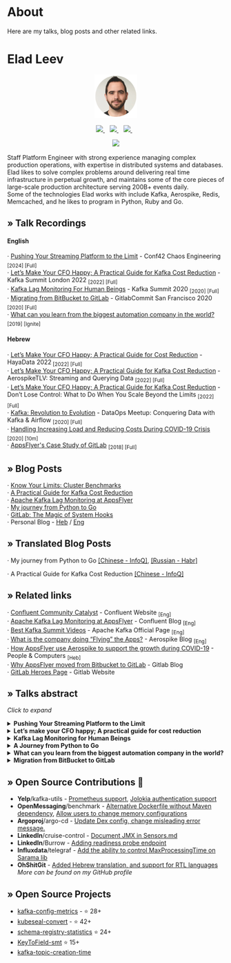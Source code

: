 # About
Here are my talks, blog posts and other related links.

# Elad Leev
<p align='center'>
<img src="img/elad-round.png" width="100"><br>
</p>

<p align='center'>
  <a href="https://www.linkedin.com/in/eladleev/">
    <img src="https://img.shields.io/badge/linkedin-%230077B5.svg?&style=for-the-badge&logo=linkedin&logoColor=white" />
  </a>&nbsp;&nbsp;
    <a href="https://medium.com/@eladleev">
    <img src="https://img.shields.io/badge/medium-%2312100E.svg?&style=for-the-badge&logo=medium&logoColor=white" />
  </a>&nbsp;&nbsp;
  </a>
    <a href="https://stackoverflow.com/users/3922514/elad-leev">
    <img src="https://img.shields.io/badge/stackoverflow-%23FE7A16.svg?&style=for-the-badge&logo=stackoverflow&logoColor=white" />
  </a>&nbsp;&nbsp;
</p>
<p align='center'>
    <a href="https://twitter.com/Eladleev">
    <img src="https://img.shields.io/badge/twitter-follow%20me-%231DA1F2.svg?&style=for-the-badge&logo=twitter" />
  </a>
</p>

Staff Platform Engineer with strong experience managing complex production operations, with expertise in distributed systems and databases.<br>
Elad likes to solve complex problems around delivering real time infrastructure in perpetual growth, and maintains some of the core pieces of large-scale production architecture serving 200B+ events daily.<br>
Some of the technologies Elad works with include Kafka, Aerospike, Redis, Memcached, and he likes to program in Python, Ruby and Go.
</p>

## &#187;	 Talk Recordings
#### English
&#183; [Pushing Your Streaming Platform to the Limit](https://www.youtube.com/watch?v=i5gjmRuBcgQ) - Conf42 Chaos Engineering <sub> [2024] [Full]</sub> <br>
&#183; [Let’s Make Your CFO Happy; A Practical Guide for Kafka Cost Reduction](https://www.confluent.io/en-gb/events/kafka-summit-london-2022/lets-make-your-cfo-happy-a-practical-guide-for-kafka-cost-reduction/) - Kafka Summit London 2022 <sub> [2022] [Full]</sub> <br>
&#183; [Kafka Lag Monitoring For Human Beings](https://www.confluent.io/resources/kafka-summit-2020/kafka-lag-monitoring-for-human-beings) - Kafka Summit 2020 <sub> [2020] [Full]</sub> <br>
&#183; [Migrating from BitBucket to GitLab](https://www.youtube.com/watch?v=z_6tVRCyJxs) - GitlabCommit San Francisco 2020 <sub> [2020] [Full] </sub><br>
&#183; [What can you learn from the biggest automation company in the world?](https://youtu.be/nlOgFPTwdq0) <sub> [2019] [Ignite]</sub> <br>

#### Hebrew
&#183; [Let’s Make Your CFO Happy; A Practical Guide for Cost Reduction](https://www.youtube.com/watch?v=Uz7xKOZkXUg) - HayaData 2022<sub> [2022] [Full]</sub> <br>
&#183; [Let’s Make Your CFO Happy; A Practical Guide for Kafka Cost Reduction](https://www.youtube.com/watch?v=ofVHiADj6go) - AerospikeTLV: Streaming and Querying Data <sub> [2022] [Full]</sub> <br>
&#183; [Let’s Make Your CFO Happy; A Practical Guide for Kafka Cost Reduction](https://www.youtube.com/watch?v=1AdW9L4kjIo) - Don’t Lose Control: What to Do When You Scale Beyond the Limits
<sub> [2022] [Full]</sub> <br>
&#183; [Kafka: Revolution to Evolution](https://www.youtube.com/watch?v=OQwK0n0x65o) - DataOps Meetup: Conquering Data with Kafka & Airflow <sub> [2020] [Full]</sub> <br>
&#183; [Handling Increasing Load and Reducing Costs During COVID-19 Crisis](https://www.youtube.com/watch?v=rRRTTxBohrg&t=1677s) <sub>[2020] [10m]</sub> <br>
&#183; [AppsFlyer's Case Study of GitLab](https://www.youtube.com/watch?v=N8pEKNw4nmI)  <sub> [2018] [Full]</sub> <br>


## &#187;	 Blog Posts
&#183; [Know Your Limits: Cluster Benchmarks](https://medium.com/riskified-technology/know-your-limits-cluster-benchmarks-ecc6c3c77574)<br>
&#183; [A Practical Guide for Kafka Cost Reduction](https://leevs.dev/kafka-cost-reduction/)<br>
&#183; [Apache Kafka Lag Monitoring at AppsFlyer](https://www.confluent.io/blog/kafka-lag-monitoring-and-metrics-at-appsflyer/)<br>
&#183; [My journey from Python to Go](https://medium.com/appsflyer/my-journey-from-python-to-go-3859783c6b3c)<br>
&#183; [GitLab: The Magic of System Hooks](https://medium.com/appsflyer/gitlab-the-magic-of-system-hooks-f38c4f7ca8e7)<br>
&#183; Personal Blog - [Heb](https://leev.tech/) / [Eng](https://leevs.dev/) <br>

## &#187;	 Translated Blog Posts
&#183; My journey from Python to Go [[Chinese - InfoQ]](https://www.infoq.cn/article/G-cfduQWKy3ROfx5p6US), [[Russian - Habr]](https://habr.com/ru/company/skillbox/blog/444866/)

&#183; A Practical Guide for Kafka Cost Reduction [[Chinese - InfoQ]](https://www.infoq.cn/article/zGb2m6e17hlmRDxViaNi)

## &#187;	 Related links
&#183; [Confluent Community Catalyst](https://www.confluent.io/nominate/#:~:text=%40danjagiel-,Elad,-Leev%C2%A0) - Confluent Website <sub>[Eng]</sub><br>
&#183; [Apache Kafka Lag Monitoring at AppsFlyer](https://www.confluent.io/blog/kafka-lag-monitoring-and-metrics-at-appsflyer/) - Confluent Blog <sub>[Eng]</sub><br>
&#183; [Best Kafka Summit Videos](http://kafka.apache.org/videos#kafka_operations:~:text=Kafka%20Lag%20Monitoring%20For%2[…]an%20Beings%2C%20Elad%20Leev%20(AppsFlyer)%2C%20KS%202020) - Apache Kafka Official Page <sub>[Eng]</sub><br>
&#183; [What is the company doing “Flying” the Apps?](https://www.aerospike.com/news/news-article/what-is-the-company-doing-flying-the-apps/) - Aerospike Blog <sub>[Eng]</sub><br>
&#183; [How AppsFlyer use Aerospike to support the growth during COVID-19](https://www.pc.co.il/thenewcom/315643/) - People & Computers <sub>[Heb]</sub><br>
&#183; [Why AppsFlyer moved from Bitbucket to GitLab](https://about.gitlab.com/blog/2020/04/27/appsflyer-moves-to-gitlab/) - Gitlab Blog<br>
&#183; [GitLab Heroes Page](https://about.gitlab.com/community/heroes/members) - Gitlab Website<br>

## &#187;	 Talks abstract
_Click to expand_

<details><summary><strong>Pushing Your Streaming Platform to the Limit</strong></summary>

#### Talk Description
In this session, we’ll take a hands-on approach to Chaos Engineering for streaming platforms like Kafka, Pulsar, NATS, or RabbitMQ. Dive into stress testing, from crafting benchmarks to real-world execution. Discover how to fine-tune performance and scalability, preparing your system for any challenges ahead.

<p><strong>Type:</strong> Full-length Presentation</p>
<p><strong>Tags:</strong> Data, Streaming, Kafka, NATS, Pulsar, RabbitMQ, OMB, Benchmark, Chaos, Stress Tests</p>
<hr/>
</details>

<details><summary><strong>Let’s make your CFO happy; A practical guide for cost reduction</strong></summary>

#### Talk Description
According to Gartner Forecasts, the worldwide end-user spending on public cloud services is forecast to grow by 23% in 2021, to a total of $332B. As organizations evolve and grow, data rates grow too, as do consequent cloud costs. Take a look at your AWS bill, and you will probably find Hadoop, Spark, and Kafka at the top. So what can we do?

In this talk, we are going to address exactly this problem. We will understand what we are paying for, how to develop an economic mindset, where we can cut costs, and what we can proactively do to reduce our cloud infrastructure cost.


<p><strong>Type:</strong> Full-length Presentation</p>
<p><strong>Tags:</strong> Cloud, Cloud Cost, FinOps, Kafka, Spark, Distributed Systems, Cost reduction, Cost saving, AWS, GCP, Data</p>
<hr/>
</details>

<details><summary><strong>Kafka Lag Monitoring for Human Beings</strong></summary>

#### Talk Description
One of the key metrics to monitor when working with Apache Kafka, as a data pipeline or a streaming platform, is Consumer Groups Lag.

Lag is the delta between the last produced message and the last committed message of a partition. In other words, lag indicates how far behind your application is in processing up-to-date information.
For a long time, we used our own service to keep track of these metrics, collect them and visualize them. But this didn’t scale well.

You had to perform many manual operations, redeploy it and to do other tedious manual tasks, but most importantly, the biggest gap for us, was that its out was represented in absolute numbers (e.g - your lag is 30K), which basically tells you nothing as a human being.

We understood that we had to find a more suitable solution that will give us better visibility and will allow us to measure the lag in a time-based format that we all understand.
In this talk, I’m going to go over the core concepts of Kafka offsets and lags, and explain why lag even matters and is an important KPI to measure.  I’ll also talk about the kind of research we did to find the right tool, what the options in the market were at the time, and eventually why we chose Linkedin’s Burrow as the right tool for us. And finally, I’ll take a closer look at Burrow, its building blocks, how we build and deploy it, how we monitor better with it, and eventually the most important improvement - how we transformed its output from numbers to time-based metrics.

<p><strong>Type</strong>: Full-length Presentation</p>
<p><strong>Tags</strong>: Kafka, Monitoring, Lag, Data Pipeline, Streaming, Burrow</p>
<hr/>
</details>


<details><summary><strong>A Journey from Python to Go</strong></summary>

#### Talk Description

I love Python. It has been my go-to language for the past five years. But the growth in the popularity and maturity of Go, alongside the strong user base, made me think about how I can add it into my tool set.

In this talk, I'm going to tell you about my journey from Python to Go, and provide you with some tips and expose you to some of the resources that helped me succeed on this journey and live to tell the tale.  I will dive into some of the main differences, and how to minimize the learning curve, as well as some of the excellent libraries and tools that enabled me to ramp up my Go coding skills pretty quickly & painlessly.

<p><strong>Type:</strong> Full-length Presentation</p>
<p><strong>Tags:</strong> Go, Golang, Python, Coding, Resources, Tips</p>
<hr/>
</details>

<details><summary><strong>What can you learn from the biggest automation company in the world?</strong></summary>

#### Talk Description
We will go over some high scale patterns in one of the most surprising and loved company in the industry.<br>
I'm lovin it.


<p><strong>Type</strong>: Ignite</p>
<p><strong>Tags</strong>: Tech, Scale, Software Patterns, System Design, Distributed Systems</p>
<hr/>
</details>


<details><summary><strong>Migration from BitBucket to GitLab</strong></summary>

#### Talk Description
AppsFlyer migrated its entire git operation, with production clients from BitBucket to Gitlab.  This talk will dive into what was involved with the migration process - from building the architecture through selecting the tooling and eventually how we built our very own self-serve API abstraction over the GitLab API.  Some of the points the talk will review:
* The migration process - from Mercurial to Git, how to move all projects, how to get developer buy-in and the lessons learned during the process
* Architecture - How we built it, the challenges we faced, how we built our DR solution, alongside the distributed backup  
* Building monitoring for the environment
* Self-service, tooling & and some pro tips and tricks for working with Gitlab

While this will be a talk about our Gitlab implementation, it will also provide key takeways for making such a migration in a large-scale engineering organization.

<p><strong>Type</strong>: Full-length Presentation</p>
<p><strong>Tags</strong>: GitLab, Git, BitBucket, Migration, Mercurial, hg, API</p>
<hr/>
</details>

## &#187;	Open Source Contributions 💫
* **Yelp**/kafka-utils - [Prometheus support](https://github.com/Yelp/kafka-utils/pull/288), [Jolokia authentication support](https://github.com/Yelp/kafka-utils/pull/227)
* **OpenMessaging**/benchmark - [Alternative Dockerfile without Maven dependency](https://github.com/openmessaging/benchmark/pull/221), [Allow users to change memory configurations](https://github.com/openmessaging/benchmark/pull/220)
* **Argoproj**/argo-cd - [Update Dex config, change misleading error message.](https://github.com/argoproj/argo-cd/pull/11208)
* **LinkedIn**/cruise-control - [Document JMX in Sensors.md](https://github.com/linkedin/cruise-control/pull/1669)
* **LinkedIn**/Burrow - [Adding readiness probe endpoint](https://github.com/linkedin/Burrow/pull/678)
* **Influxdata**/telegraf - [Add the ability to control MaxProcessingTime on Sarama lib](https://github.com/influxdata/telegraf)  
* **OhShitGit** - [Added Hebrew translation, and support for RTL languages](https://github.com/ksylor/ohshitgit/pull/29)  
_More can be found on my GitHub profile_

## &#187;	Open Source Projects
* [kafka-config-metrics](https://github.com/EladLeev/kafka-config-metrics) - ⭐ 28+
* [kubeseal-convert](https://github.com/EladLeev/kubeseal-convert) - ⭐ 42+
* [schema-registry-statistics](https://github.com/EladLeev/schema-registry-statistics) ⭐ 24+
* [KeyToField-smt](https://github.com/EladLeev/KeyToField-smt) ⭐ 15+
* [kafka-topic-creation-time](https://github.com/EladLeev/kafka-topic-creation-time)

